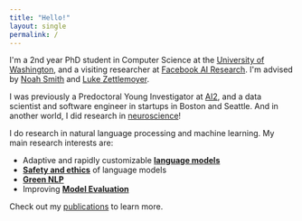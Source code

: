 ```yaml
---
title: "Hello!"
layout: single
permalink: /
---
```


I'm a 2nd year PhD student in Computer Science at the [University of Washington](https://www.cs.washington.edu/), and a visiting researcher at [Facebook AI Research](https://ai.facebook.com/). I'm advised by [Noah Smith](https://nasmith.github.io/) and [Luke Zettlemoyer](https://www.cs.washington.edu/people/faculty/lsz).

I was previously a Predoctoral Young Investigator at [AI2](http://allenai.org), and a data scientist and software engineer in startups in Boston and Seattle. And in another world, I did research in [neuroscience](#neuroscience)!


I do research in natural language processing and machine learning. My main research interests are:

 * <span style="color:#add8e6"><i class="fas fa-wind"></i></span> Adaptive and rapidly customizable [**language models**](https://suchin.io/publications/#adaptive-language-models)
 * <span style="color:#daa520"><i class="fas fa-shield-alt"></i></span>  [**Safety and ethics**](https://suchin.io/publications/#safety-and-ethics) of language models
 * <span style="color:#32cd77"><i class="fas fa-leaf"></i></span> [**Green NLP**](https://suchin.io/publications/#green-nlp)
 * <span style="color:#ff0088"><i class="fas fa-sort-amount-down"></i></span> Improving [**Model Evaluation**](https://suchin.io/publications/#evaluation)

Check out my [publications](https://suchin.io/publications) to learn more. 